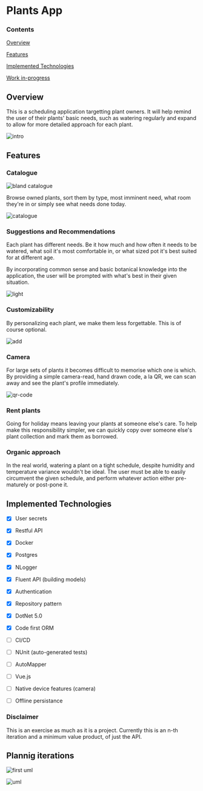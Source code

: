 # Plants App

### Contents

[Overview](#overview)

[Features](#features)

[Implemented Technologies](#implemented-technologies)

[Work in-progress](#disclaimer)

## Overview

This is a scheduling application targetting plant owners. It will help remind the user of their plants' basic needs, such as watering regularly and expand to allow for more detailed approach for each plant.

![intro](https://github.com/Piterino/plantsapp/blob/main/plantsintro.png?raw=true)

## Features

### Catalogue

![bland catalogue](https://github.com/Piterino/plantsapp/blob/main/plantsblandcatalogue.png?raw=true)

Browse owned plants, sort them by type, most imminent need, what room they're in or simply see what needs done today.

![catalogue](https://github.com/Piterino/plantsapp/blob/main/plantcatalogue.png?raw=true)

### Suggestions and Recommendations

Each plant has different needs. Be it how much and how often it needs to be watered, what soil it's most comfortable in, or what sized pot it's best suited for at different age.

By incorporating common sense and basic botanical knowledge into the application, the user will be prompted with what's best in their given situation.

![light](https://github.com/Piterino/plantsapp/blob/main/plantslight.png?raw=true)

### Customizability

By personalizing each plant, we make them less forgettable. This is of course optional.

![add](https://github.com/Piterino/plantsapp/blob/main/plantsadd.png?raw=true)

### Camera

For large sets of plants it becomes difficult to memorise which one is which. By providing a simple camera-read, hand drawn code, a la QR, we can scan away and see the plant's profile immediately.

![qr-code](https://github.com/Piterino/plantsapp/blob/main/plantsqr.png?raw=true)

### Rent plants

Going for holiday means leaving your plants at someone else's care. To help make this responsibility simpler, we can quickly copy over someone else's plant collection and mark them as borrowed.

### Organic approach

In the real world, watering a plant on a tight schedule, despite humidity and temperature variance wouldn't be ideal. The user must be able to easily circumvent the given schedule, and perform whatever action either pre-maturely or post-pone it.

## Implemented Technologies

- [x] User secrets

- [x] Restful API

- [x] Docker

- [x] Postgres

- [x] NLogger

- [x] Fluent API (building models)

- [x] Authentication

- [x] Repository pattern

- [x] DotNet 5.0

- [x] Code first ORM

- [ ] CI/CD

- [ ] NUnit (auto-generated tests)

- [ ] AutoMapper

- [ ] Vue.js

- [ ] Native device features (camera)

- [ ] Offline persistance

### Disclaimer

This is an exercise as much as it is a project. Currently this is an n-th iteration and a minimum value product, of just the API.

## Plannig iterations

![first uml](https://github.com/Piterino/plantsapp/blob/main/concept%20UML.png?raw=true)

![uml](https://github.com/Piterino/plantsapp/blob/main/uml.png?raw=true)
